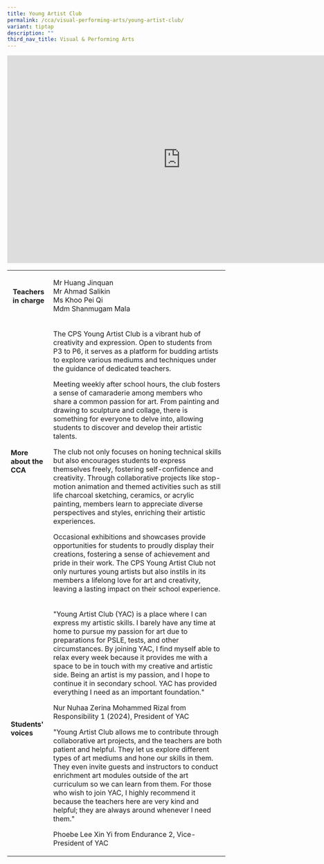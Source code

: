 ```yaml
---
title: Young Artist Club
permalink: /cca/visual-performing-arts/young-artist-club/
variant: tiptap
description: ""
third_nav_title: Visual & Performing Arts
---
```

<div class="iframe-wrapper">
<iframe height="479" width="800" allowfullscreen="true" frameborder="0" src="https://docs.google.com/presentation/d/e/2PACX-1vRwQcizcQN3KxrPKAKtT4k5yTHjzhezH6wqEb9ydnWmXb3F50vkn0KPKNmEPGHxDRhG_M2xlrD8QhS-/embed?start=true&amp;loop=true&amp;delayms=3000"></iframe>
</div>
<table style="minWidth: 50px">
<colgroup>
<col>
<col>
</colgroup>
<tbody>
<tr>
<th rowspan="1" colspan="1">
<p><strong>Teachers in charge</strong>
</p>
<p></p>
</th>
<td rowspan="1" colspan="1">
<p>Mr Huang Jinquan
<br>Mr Ahmad Salikin
<br>Ms Khoo Pei Qi
<br>Mdm Shanmugam Mala&nbsp;&nbsp;&nbsp;&nbsp;&nbsp;&nbsp;&nbsp;&nbsp;&nbsp;</p>
</td>
</tr>
<tr>
<td rowspan="1" colspan="1">
<p><strong>More about the CCA</strong>
</p>
</td>
<td rowspan="1" colspan="1">
<p>The CPS Young Artist Club is a vibrant hub of creativity and expression.
Open to students from P3 to P6, it serves as a platform for budding artists
to explore various mediums and techniques under the guidance of dedicated
teachers.</p>
<p></p>
<p>Meeting weekly after school hours, the club fosters a sense of camaraderie
among members who share a common passion for art. From painting and drawing
to sculpture and collage, there is something for everyone to delve into,
allowing students to discover and develop their artistic talents.</p>
<p></p>
<p>The club not only focuses on honing technical skills but also encourages
students to express themselves freely, fostering self-confidence and creativity.
Through collaborative projects like stop-motion animation and themed activities
such as still life charcoal sketching, ceramics, or acrylic painting, members
learn to appreciate diverse perspectives and styles, enriching their artistic
experiences.</p>
<p></p>
<p>Occasional exhibitions and showcases provide opportunities for students
to proudly display their creations, fostering a sense of achievement and
pride in their work. The CPS Young Artist Club not only nurtures young
artists but also instils in its members a lifelong love for art and creativity,
leaving a lasting impact on their school experience.</p>
</td>
</tr>
<tr>
<td rowspan="1" colspan="1">
<p><strong>Students' voices</strong>
</p>
</td>
<td rowspan="1" colspan="1">
<p>"Young Artist Club (YAC) is a place where I can express my artistic skills.
I barely have any time at home to pursue my passion for art due to preparations
for PSLE, tests, and other circumstances. By joining YAC, I find myself
able to relax every week because it provides me with a space to be in touch
with my creative and artistic side. Being an artist is my passion, and
I hope to continue it in secondary school. YAC has provided everything
I need as an important foundation."</p>
<p></p>
<p>Nur Nuhaa Zerina Mohammed Rizal from Responsibility 1 (2024), President
of YAC</p>
<p></p>
<p>"Young Artist Club allows me to contribute through collaborative art projects,
and the teachers are both patient and helpful. They let us explore different
types of art mediums and hone our skills in them. They even invite guests
and instructors to conduct enrichment art modules outside of the art curriculum
so we can learn from them. For those who wish to join YAC, I highly recommend
it because the teachers here are very kind and helpful; they are always
around whenever I need them."</p>
<p></p>
<p>Phoebe Lee Xin Yi from Endurance 2, Vice-President of YAC</p>
<p></p>
</td>
</tr>
</tbody>
</table>
<p></p>